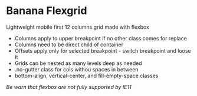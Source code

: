 # Banana Flexgrid
Lightweight mobile first 12 columns grid made with flexbox
- Columns apply to upper breakpoint if no other class comes for replace
- Columns need to be direct child of container
- Offsets apply only for selected breakpoint - switch breakpoint and loose it
- Grids can be nested as many levels deep as needed
- .no-gutter class for cols withou spaces in between
- bottom-align, vertical-center, and fill-empty-space classes

*Be warn that flexbox are not fully supported by IE11*
